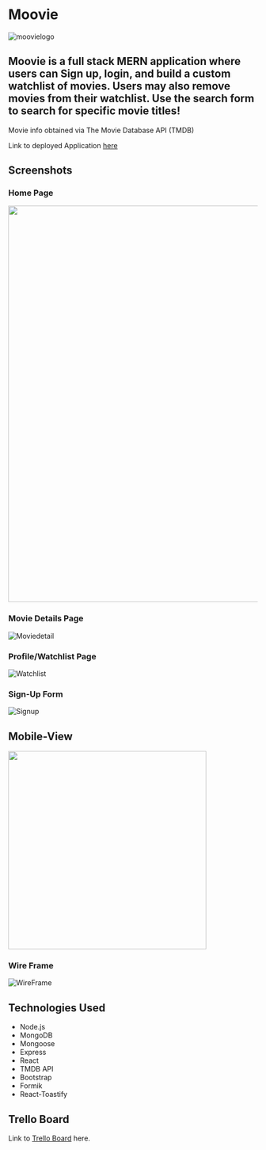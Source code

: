# Moovie

![moovielogo](https://i.imgur.com/fwDSUCM.png)
## Moovie is a full stack MERN application where users can Sign up, login, and build a custom watchlist of movies. Users may also remove movies from their watchlist. Use the search form to search for specific movie titles!

Movie info obtained via The Movie Database API (TMDB)

Link to deployed Application [here](https://m00vieapp.herokuapp.com/)


## Screenshots

### Home Page
<img src="https://media.giphy.com/media/puE8mn9rgK7UAR1E61/giphy.gif" width="800" >

### Movie Details Page
![Moviedetail](https://i.imgur.com/BUFPdmR.png)

### Profile/Watchlist Page
![Watchlist](https://i.imgur.com/cDDyVoa.png)

### Sign-Up Form
![Signup](https://i.imgur.com/41YBMac.png)

## Mobile-View
<img src="https://media.giphy.com/media/4Tzvm9MHlLK16e3GSh/giphy.gif" width="400" >


### Wire Frame 
![WireFrame](https://i.imgur.com/GBlUNAj.png)

## Technologies Used

- Node.js
- MongoDB
- Mongoose
- Express
- React
- TMDB API
- Bootstrap
- Formik
- React-Toastify

## Trello Board

Link to [Trello Board](https://trello.com/b/6UZMdcRC/project-4) here.





